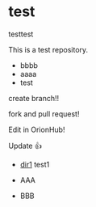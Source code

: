 test
====

testtest

This is a test repository.

- bbbb
- aaaa
- test

create branch!!

fork and pull request!

Edit in OrionHub!

Update :+1:

- [dir1](./dir1)
test1

- AAA
- BBB
